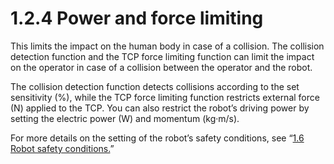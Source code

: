 # 1.2.4 Power and force limiting

This limits the impact on the human body in case of a collision. The collision detection function and the TCP force limiting function can limit the impact on the operator in case of a collision between the operator and the robot.

The collision detection function detects collisions according to the set sensitivity (%), while the TCP force limiting function restricts external force (N) applied to the TCP. You can also restrict the robot’s driving power by setting the electric power (W) and momentum (kg·m/s).

For more details on the setting of the robot’s safety conditions, see “[1.6 Robot safety conditions.](../1-6-robot-safety-condition/)”
